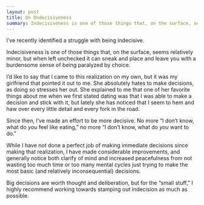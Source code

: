 ```yaml
---
layout: post
title: On Dndecisiveness
summary: Indecisiveness is one of those things that, on the surface, seems relatively minor, but when left unchecked it can sneak and place and leave you with a burdensome sense of being paralyzed by choice.
---
```


I’ve recently identified a struggle with being indecisive.

Indecisiveness is one of those things that, on the surface, seems relatively minor, but when left unchecked it can sneak and place and leave you with a burdensome sense of being paralyzed by choice.

I’d like to say that I came to this realization on my own, but it was my girlfriend that pointed it out to me. She absolutely hates to make decisions, as doing so stresses her out. She explained to me that one of her favorite things about me when we first stated dating was that I was able to make a decision and stick with it, but lately she has noticed that I seem to hem and haw over every little detail and every fork in the road.

Since then, I’ve made an effort to be more decisive. No more “I don’t know, what do _you_ feel like eating,” no more “I don’t know, what do _you_ want to do."

While I have not done a perfect job of making immediate decisions since making that realization, I have made considerable improvements, and generally notice both clarify of mind and increased peacefulness from not wasting too much time or too many mental cycles just trying to make the most basic (and relatively inconsequential) decisions. 

Big decisions are worth thought and deliberation, but for the “small stuff,” I highly recommend working towards stamping out indecision as much as possible.
